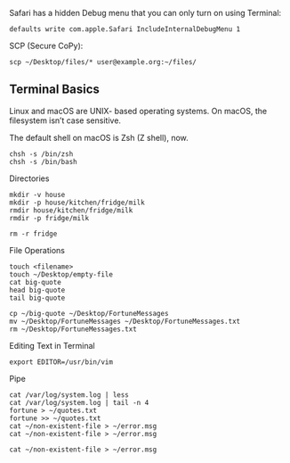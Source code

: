 

Safari has a hidden Debug menu that you can only turn on using Terminal:

    defaults write com.apple.Safari IncludeInternalDebugMenu 1
  
SCP (Secure CoPy):

    scp ~/Desktop/files/* user@example.org:~/files/
    
## Terminal Basics

 Linux and macOS are UNIX- based operating systems. On macOS, the filesystem isn’t case sensitive. 
 
 The default shell on macOS is Zsh (Z shell), now. 
 
    chsh -s /bin/zsh
    chsh -s /bin/bash
    
Directories
 
    mkdir -v house
    mkdir -p house/kitchen/fridge/milk
    rmdir house/kitchen/fridge/milk
    rmdir -p fridge/milk
    
    rm -r fridge

File Operations

    touch <filename>
    touch ~/Desktop/empty-file
    cat big-quote
    head big-quote
    tail big-quote
    
    cp ~/big-quote ~/Desktop/FortuneMessages
    mv ~/Desktop/FortuneMessages ~/Desktop/FortuneMessages.txt
    rm ~/Desktop/FortuneMessages.txt
    
Editing Text in Terminal

    export EDITOR=/usr/bin/vim
    
Pipe

    cat /var/log/system.log | less
    cat /var/log/system.log | tail -n 4
    fortune > ~/quotes.txt
    fortune >> ~/quotes.txt
    cat ~/non-existent-file > ~/error.msg
    cat ~/non-existent-file > ~/error.msg
    
    cat ~/non-existent-file > ~/error.msg
     
     
    
    
